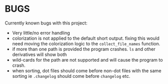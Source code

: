 # BUGS

Currently known bugs with this project:

- Very little/no error handling
- colorization is not applied to the default short output. fixing this would
need moving the colorization logic to the `collect_file_names` function.
- if more than one path is provided the program crashes. `ls` and other
derivatives will show both
- wild-cards for the path are not supported and will cause the program to crash.
- when sorting, dot files should come before non-dot files with the same sorting
ie `.changelog` should come before `changelog` etc.
